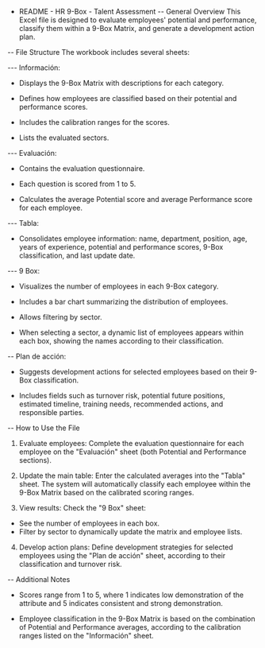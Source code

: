 * README - HR 9-Box - Talent Assessment
-- General Overview
This Excel file is designed to evaluate employees' potential and performance, classify them within a 9-Box Matrix, and generate a development action plan.

-- File Structure
The workbook includes several sheets:

--- Información:

  - Displays the 9-Box Matrix with descriptions for each category.

  - Defines how employees are classified based on their potential and performance scores.

  - Includes the calibration ranges for the scores.

  - Lists the evaluated sectors.

--- Evaluación:

  - Contains the evaluation questionnaire.

  - Each question is scored from 1 to 5.

  - Calculates the average Potential score and average Performance score for each employee.

--- Tabla:

  - Consolidates employee information: name, department, position, age, years of experience, potential and performance scores, 9-Box classification, and last update date.

--- 9 Box:

  - Visualizes the number of employees in each 9-Box category.

  - Includes a bar chart summarizing the distribution of employees.

  - Allows filtering by sector.

  - When selecting a sector, a dynamic list of employees appears within each box, showing the names according to their classification.

-- Plan de acción:

  - Suggests development actions for selected employees based on their 9-Box classification.

  - Includes fields such as turnover risk, potential future positions, estimated timeline, training needs, recommended actions, and responsible parties.

-- How to Use the File
1. Evaluate employees:
Complete the evaluation questionnaire for each employee on the "Evaluación" sheet (both Potential and Performance sections).

2. Update the main table:
Enter the calculated averages into the "Tabla" sheet.
The system will automatically classify each employee within the 9-Box Matrix based on the calibrated scoring ranges.

3. View results:
Check the "9 Box" sheet:
  - See the number of employees in each box.
  - Filter by sector to dynamically update the matrix and employee lists.

4. Develop action plans:
Define development strategies for selected employees using the "Plan de acción" sheet, according to their classification and turnover risk.

-- Additional Notes
  - Scores range from 1 to 5, where 1 indicates low demonstration of the attribute and 5 indicates consistent and strong demonstration.

  - Employee classification in the 9-Box Matrix is based on the combination of Potential and Performance averages, according to the calibration ranges listed on the "Información" sheet.
